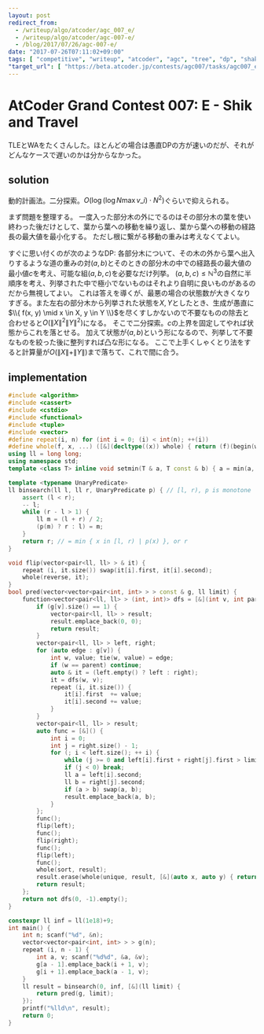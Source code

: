 ```yaml
---
layout: post
redirect_from:
  - /writeup/algo/atcoder/agc_007_e/
  - /writeup/algo/atcoder/agc-007-e/
  - /blog/2017/07/26/agc-007-e/
date: "2017-07-26T07:11:02+09:00"
tags: [ "competitive", "writeup", "atcoder", "agc", "tree", "dp", "shakutori-method" ]
"target_url": [ "https://beta.atcoder.jp/contests/agc007/tasks/agc007_e" ]
---
```


# AtCoder Grand Contest 007: E - Shik and Travel

TLEとWAをたくさんした。ほとんどの場合は愚直DPの方が速いのだが、それがどんなケースで遅いのかは分からなかった。

## solution

動的計画法。二分探索。$O(\log (\log N \max v\_i) \cdot N^2)$ぐらいで抑えられる。

まず問題を整理する。
一度入った部分木の外にでるのはその部分木の葉を使い終わった後だけとして、葉から葉への移動を繰り返し、葉から葉への移動の経路長の最大値を最小化する。
ただし根に繋がる移動の重みは考えなくてよい。

すぐに思い付くのが次のようなDP: 各部分木について、その木の外から葉へ出入りするような道の重みの対$(a, b)$とそのときの部分木の中での経路長の最大値の最小値$c$を考え、可能な組$(a, b, c)$を必要なだけ列挙。
$(a, b, c) \le \mathbb{N}^3$の自然に半順序を考え、列挙された中で極小でないものはそれより自明に良いものがあるのだから無視してよい。
これは答えを導くが、最悪の場合の状態数が大きくなりすぎる。また左右の部分木から列挙された状態を$X, Y$としたとき、生成が愚直に$\\{ f(x, y) \mid x \in X, y \in Y \\}$を尽くすしかないので不要なものの除去と合わせると$O(\|X\|^2\|Y\|^2)$になる。
そこで二分探索。$c$の上界を固定してやれば状態からこれを落とせる。
加えて状態が$(a, b)$という形になるので、列挙して不要なものを絞った後に整列すれば凸な形になる。
ここで上手くしゃくとり法をすると計算量が$O(\|X\| + \|Y\|)$まで落ちて、これで間に合う。

## implementation

``` c++
#include <algorithm>
#include <cassert>
#include <cstdio>
#include <functional>
#include <tuple>
#include <vector>
#define repeat(i, n) for (int i = 0; (i) < int(n); ++(i))
#define whole(f, x, ...) ([&](decltype((x)) whole) { return (f)(begin(whole), end(whole), ## __VA_ARGS__); })(x)
using ll = long long;
using namespace std;
template <class T> inline void setmin(T & a, T const & b) { a = min(a, b); }

template <typename UnaryPredicate>
ll binsearch(ll l, ll r, UnaryPredicate p) { // [l, r), p is monotone
    assert (l < r);
    -- l;
    while (r - l > 1) {
        ll m = (l + r) / 2;
        (p(m) ? r : l) = m;
    }
    return r; // = min { x in [l, r) | p(x) }, or r
}

void flip(vector<pair<ll, ll> > & it) {
    repeat (i, it.size()) swap(it[i].first, it[i].second);
    whole(reverse, it);
}
bool pred(vector<vector<pair<int, int> > > const & g, ll limit) {
    function<vector<pair<ll, ll> > (int, int)> dfs = [&](int v, int parent) {
        if (g[v].size() == 1) {
            vector<pair<ll, ll> > result;
            result.emplace_back(0, 0);
            return result;
        }
        vector<pair<ll, ll> > left, right;
        for (auto edge : g[v]) {
            int w, value; tie(w, value) = edge;
            if (w == parent) continue;
            auto & it = (left.empty() ? left : right);
            it = dfs(w, v);
            repeat (i, it.size()) {
                it[i].first  += value;
                it[i].second += value;
            }
        }
        vector<pair<ll, ll> > result;
        auto func = [&]() {
            int i = 0;
            int j = right.size() - 1;
            for (; i < left.size(); ++ i) {
                while (j >= 0 and left[i].first + right[j].first > limit) -- j;
                if (j < 0) break;
                ll a = left[i].second;
                ll b = right[j].second;
                if (a > b) swap(a, b);
                result.emplace_back(a, b);
            }
        };
        func();
        flip(left);
        func();
        flip(right);
        func();
        flip(left);
        func();
        whole(sort, result);
        result.erase(whole(unique, result, [&](auto x, auto y) { return x.second <= y.second; }), result.end());
        return result;
    };
    return not dfs(0, -1).empty();
}

constexpr ll inf = ll(1e18)+9;
int main() {
    int n; scanf("%d", &n);
    vector<vector<pair<int, int> > > g(n);
    repeat (i, n - 1) {
        int a, v; scanf("%d%d", &a, &v);
        g[a - 1].emplace_back(i + 1, v);
        g[i + 1].emplace_back(a - 1, v);
    }
    ll result = binsearch(0, inf, [&](ll limit) {
        return pred(g, limit);
    });
    printf("%lld\n", result);
    return 0;
}
```
